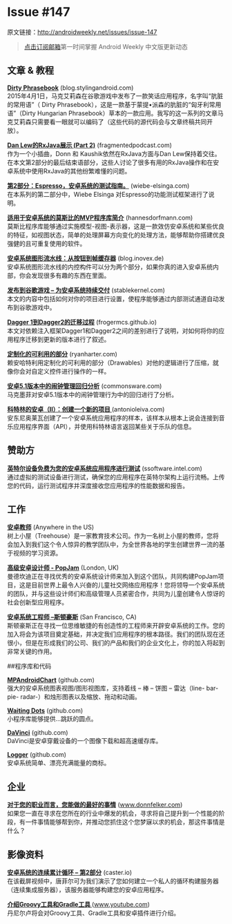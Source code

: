 # Issue #147

>
原文链接：<http://androidweekly.net/issues/issue-147>

> [点击订阅邮箱](http://tinyletter.com/androidweeklycn)第一时间掌握 Android Weekly 中文版更新动态

## 文章 & 教程

**[Dirty Phrasebook](https://blog.stylingandroid.com/dirty-phrasebook-part-1/)** (blog.stylingandroid.com)  
2015年4月1日，马克艾莉森在谷歌游戏中发布了一款笑话应用程序，名字叫“肮脏的常用语”（ Dirty Phrasebook），这是一款基于蒙提•派森的肮脏的“匈牙利常用语”（Dirty Hungarian Phrasebook）草本的一款应用。我写的这一系列的文章马克艾莉森只需要看一眼就可以编码了（这些代码的源代码会与文章终稿共同开放）。

**[Dan Lew的RxJava展示 (Part 2)](http://fragmentedpodcast.com/episodes/4/)** (fragmentedpodcast.com)   
作为一个小插曲，Donn 和 Kaushik依然在RxJava方面与Dan Lew保持着交往。在本文第2部分的最后结束语部分，这些人讨论了很多有用的RxJava操作和在安卓系统中使用RxJava的其他纷繁难懂的问题。

**[第2部分：Espresso，安卓系统的测试指南。](http://wiebe-elsinga.com/blog/the-hitchhikers-guide-to-android-testing-part-2-espresso/)** (wiebe-elsinga.com)   
在本系列的第二部分中，Wiebe Elsinga 对Espresso的功能测试框架进行了说明。


**[适用于安卓系统的莫斯比的MVP程序库简介](http://hannesdorfmann.com/android/mosby/)** (hannesdorfmann.com)   
莫斯比程序库能够通过实施模型-视图-表示器，这是一款效仿安卓系统和某些优良的特征，如视图状态，简单的处理屏幕方向变化的处理方法，能够帮助你搭建优良强健的且可重复使用的软件。
  
**[安卓系统图形流水线：从按钮到帧缓存器](https://blog.inovex.de/android-graphics-pipeline-from-button-to-framebuffer-part-2/)** (blog.inovex.de)   
安卓系统图形流水线的内控构件可以分为两个部分，如果你真的进入安卓系统内部，你会发现很多有趣的东西在里面。

**[发布到谷歌游戏 – 为安卓系统持续交付](http://stablekernel.com/blog/deploying-google-play-continuous-delivery-android-part-4/)** (stablekernel.com)   
本文的内容中包括如何对你的项目进行设置，使程序能够通过内部测试通道自动发布到谷歌游戏中。

**[Dagger 1到Dagger2的迁移过程](http://frogermcs.github.io/dagger-1-to-2-migration/)** (frogermcs.github.io)   
本文对依赖注入框架Dagger1和Dagger2之间的差别进行了说明，对如何将你的应用程序迁移到更新的版本进行了叙述。
 
**[定制化的可利用的部分](http://ryanharter.com/blog/2015/04/03/custom-drawables/)** (ryanharter.com)   
赖安哈特利用定制化的可利用的部分（Drawables）对他的逻辑进行了压缩，就像你会对自定义控件进行操作的一样。
 
**[安卓5.1版本中的闹钟管理回归分析](http://commonsware.com/blog/2015/03/23/alarmmanager-regression-android-5p1.html)** (commonsware.com)   
马克墨菲对安卓5.1版本中的闹钟管理行为中的回归进行了分析。
 
**[科特林的安卓（II）：创建一个新的项目 ](http://antonioleiva.com/kotlin-android-create-project/)** (antonioleiva.com)   
安东尼奥莱瓦创建了一个安卓系统应用程序的样本，该样本从根本上说会连接到音乐应用程序界面（API），并使用科特林语言返回某些关于乐队的信息。

## 赞助方

**[英特尔设备免费为您的安卓系统应用程序进行测试](https://software.intel.com/en-us/android/app-testing?utm_source=Android+Weekly&utm_medium=Banner+Ad&utm_campaign=Android+ASMO+Q2-15+Android+Weekly&utm_content=General+Developers+sponsored+post)** (ssoftware.intel.com)    
通过虚拟的测试设备进行测试，确保您的应用程序在英特尔架构上运行流畅。上传您的代码，运行测试程序并深度接收您应用程序的性能数据和报告。



## 工作

**[安卓教师](https://teamtreehouse.com/jobs/at-treehouse-ebed6e78-fc74-40f2-aad2-aee0fb682613)** (Anywhere in the US)   
树上小屋（Treehouse）是一家教育技术公司。作为一名树上小屋的教师，您将会加入到我们这个令人惊异的教学团队中，为全世界各地的学生创建世界一流的基于视频的学习资源。
 
**[高级安卓设计师 - PopJam](http://mindcandy.com/careers/open-roles?nl=1&jvi=obFI0fwi,Job&jvs=Android_Weekly)** (London, UK)   
曼德坎迪正在寻找优秀的安卓系统设计师来加入到这个团队，共同构建PopJam项目，这是目前世界上最令人兴奋的儿童社交网络应用程序！您将领导一个安卓系统的团队，并与这些设计师们和高级管理人员紧密合作，共同为儿童创建令人惊讶的社会创新型应用程序。 

**[安卓系统工程师 –斯顿豪斯](https://www.storehouse.co/jobs/android-developer)** (San Francisco, CA)   
斯顿豪斯正在寻找一位思维敏捷的有创造性的工程师来开辟安卓系统的工作。您的加入将会为该项目奠定基础，并决定我们应用程序的根本路径。我们的团队现在还很小，但是在形成我们的公司、我们的产品和我们的企业文化上，你的加入将起到非常关键的作用。

##程序库和代码

**[MPAndroidChart](https://github.com/PhilJay/MPAndroidChart)** (github.com)   
强大的安卓系统图表视图/图形视图库，支持着线 – 棒 – 饼图 – 雷达（line- bar- pie- radar-）和烛形图表以及缩放、拖动和动画。

**[Waiting Dots](https://github.com/tajchert/WaitingDots)** (github.com)   
小程序库能够提供...跳跃的圆点。

**[DaVinci](https://github.com/florent37/DaVinci)** (github.com)   
DaVinci是安卓穿戴设备的一个图像下载和超高速缓存库。

**[Logger](https://github.com/PhilJay/MPAndroidChart)** (github.com)   
安卓系统简单、漂亮充满能量的商标。


## 企业  

**[对于您的职业而言，您能做的最好的事情](http://www.donnfelker.com/the-single-best-thing-you-can-do-for-your-career/)** (www.donnfelker.com)    
如果您一直在寻求在您所在的行业中爆发的机会，寻求将自己提升到一个性能的阶段，有一件事情能够帮到你，并推动您抓住这个您梦寐以求的机会，那这件事情是什么？

## 影像资料

**[安卓系统的连续累计循环 – 第2部分](https://caster.io/android/episode-2-android-continuous-integration-with-circleci/)** (caster.io)    
在该截屏视频中，唐菲尔可为我们演示了您如何建立一个私人的循环构建服务器（连续集成服务器），该服务器能够构建您的安卓应用程序。

**[介绍Groovy工具和Gradle工具 ](https://www.youtube.com/watch?v=fHhf1xG0pIA)** (www.youtube.com)    
丹尼尔卢将会对Groovy工具、Gradle工具和安卓插件进行介绍。

